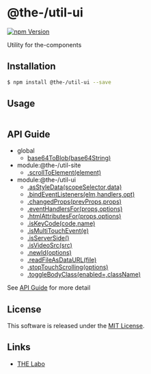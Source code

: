 @the-/util-ui
==========

<!---
This file is generated by @the-/templates. Do not update manually.
--->

<!-- Badge Start -->
<a name="badges"></a>

[![npm Version][bd_npm_shield_url]][bd_npm_url]

[bd_repo_url]: https://github.com/the-labo/the
[bd_npm_url]: http://www.npmjs.org/package/@the-/util-ui
[bd_npm_shield_url]: http://img.shields.io/npm/v/@the-/util-ui.svg?style=flat

<!-- Badge End -->


<!-- Description Start -->
<a name="description"></a>

Utility for the-components

<!-- Description End -->


<!-- Overview Start -->
<a name="overview"></a>




<!-- Overview End -->


<!-- Sections Start -->
<a name="sections"></a>

<!-- Section from "doc/readme/01.Installation.md.hbs" Start -->

<a name="section-doc-readme-01-installation-md"></a>

Installation
-----

```bash
$ npm install @the-/util-ui --save
```


<!-- Section from "doc/readme/01.Installation.md.hbs" End -->

<!-- Section from "doc/readme/02.Usage.md.hbs" Start -->

<a name="section-doc-readme-02-usage-md"></a>

Usage
---------

```javascript

```


<!-- Section from "doc/readme/02.Usage.md.hbs" End -->


<!-- Sections Start -->

<a name="api"></a>

## API Guide


- global
  - [base64ToBlob(base64String)](./doc/api/api.md#base64ToBlob)
- module:@the-/util-site
  - [.scrollToElement(element)](./doc/api/api.md#module_@the-/util-site.scrollToElement)
- module:@the-/util-ui
  - [.asStyleData(scopeSelector,data)](./doc/api/api.md#module_@the-/util-ui.asStyleData)
  - [.bindEventListeners(elm,handlers,opt)](./doc/api/api.md#module_@the-/util-ui.bindEventListeners)
  - [.changedProps(prevProps,props)](./doc/api/api.md#module_@the-/util-ui.changedProps)
  - [.eventHandlersFor(props,options)](./doc/api/api.md#module_@the-/util-ui.eventHandlersFor)
  - [.htmlAttributesFor(props,options)](./doc/api/api.md#module_@the-/util-ui.htmlAttributesFor)
  - [.isKeyCode(code,name)](./doc/api/api.md#module_@the-/util-ui.isKeyCode)
  - [.isMultiTouchEvent(e)](./doc/api/api.md#module_@the-/util-ui.isMultiTouchEvent)
  - [.isServerSide()](./doc/api/api.md#module_@the-/util-ui.isServerSide)
  - [.isVideoSrc(src)](./doc/api/api.md#module_@the-/util-ui.isVideoSrc)
  - [.newId(options)](./doc/api/api.md#module_@the-/util-ui.newId)
  - [.readFileAsDataURL(file)](./doc/api/api.md#module_@the-/util-ui.readFileAsDataURL)
  - [.stopTouchScrolling(options)](./doc/api/api.md#module_@the-/util-ui.stopTouchScrolling)
  - [.toggleBodyClass(enabled&#x3D;,className)](./doc/api/api.md#module_@the-/util-ui.toggleBodyClass)

See [API Guide](./doc/api/api.md) for more detail


<!-- LICENSE Start -->
<a name="license"></a>

License
-------
This software is released under the [MIT License](https://github.com/the-labo/the/blob/master/LICENSE).

<!-- LICENSE End -->


<!-- Links Start -->
<a name="links"></a>

Links
------

+ [THE Labo][the_labo_url]

[the_labo_url]: https://github.com/the-labo

<!-- Links End -->
